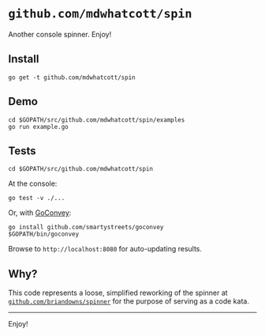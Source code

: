 # `github.com/mdwhatcott/spin`

Another console spinner. Enjoy!

## Install

    go get -t github.com/mdwhatcott/spin

## Demo

    cd $GOPATH/src/github.com/mdwhatcott/spin/examples
    go run example.go

## Tests

    cd $GOPATH/src/github.com/mdwhatcott/spin

At the console:

    go test -v ./...

Or, with [GoConvey](goconvey.co):

    go install github.com/smartystreets/goconvey
    $GOPATH/bin/goconvey

Browse to `http://localhost:8080` for auto-updating results.

## Why?

This code represents a loose, simplified reworking of the spinner at [`github.com/briandowns/spinner`](https://github.com/briandowns/spinner) for the purpose of serving as a code kata.


-----------------


Enjoy!
